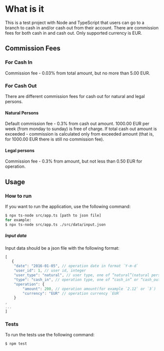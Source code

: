 # What is it

This is a test project with Node and TypeScript that users can go to a branch to cash in and/or cash out from their account. There are commission fees for both cash in and cash out. Only supported currency is EUR.

## Commission Fees

### For Cash In

Commission fee - 0.03% from total amount, but no more than 5.00 EUR.

### For Cash Out

There are different commission fees for cash out for natural and legal persons.

#### Natural Persons

Default commission fee - 0.3% from cash out amount.
1000.00 EUR per week (from monday to sunday) is free of charge.
If total cash out amount is exceeded - commission is calculated only from exceeded amount (that is, for 1000.00 EUR there is still no commission fee).

#### Legal persons

Commission fee - 0.3% from amount, but not less than 0.50 EUR for operation.

## Usage

### How to run

If you want to run the application, use the following command:

```sh
$ npx ts-node src/app.ts [path to json file]
for example:
$ npx ts-node src/app.ts ./src/data/input.json
```

##### Input data

Input data should be a json file with the following format:

```js
[
   {
    "date": "2016-01-05", // operation date in format `Y-m-d`
    "user_id": 1, // user id, integer
    "user_type": "natural", // user type, one of “natural”(natural person) or “juridical”(legal person)
    "type": "cash_in", // operation type, one of “cash_in” or “cash_out”
    "operation": {
        "amount": 200, // operation amount(for example `2.12` or `3`)
        "currency": "EUR" // operation currency `EUR`
    }
,
...
]
```

### Tests

To run the tests use the following command:

```sh
$ npm test
```
